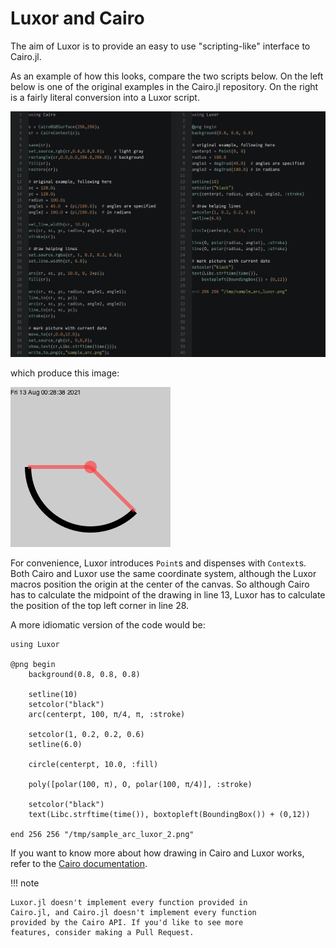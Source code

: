 # Luxor and Cairo

The aim of Luxor is to provide an easy to use
"scripting-like" interface to Cairo.jl.

As an example of how this looks, compare the two scripts
below. On the left below is one of the original examples in
the Cairo.jl repository. On the right is a fairly literal
conversion into a Luxor script.

![luxor and cairo](../assets/figures/luxor-cairo.png)

which produce this image:

![sample arc](../assets/figures/sample_arc.png)

For convenience, Luxor introduces `Point`s and dispenses
with `Context`s.  Both Cairo and Luxor use the same
coordinate system, although the Luxor macros position the origin
at the center of the canvas. So although Cairo has to calculate
the midpoint of the drawing in line 13, Luxor has to
calculate the position of the top left corner in line 28.

A more idiomatic version of the code would be:

```
using Luxor

@png begin
    background(0.8, 0.8, 0.8)

    setline(10)
    setcolor("black")
    arc(centerpt, 100, π/4, π, :stroke)

    setcolor(1, 0.2, 0.2, 0.6)
    setline(6.0)

    circle(centerpt, 10.0, :fill)

    poly([polar(100, π), O, polar(100, π/4)], :stroke)

    setcolor("black")
    text(Libc.strftime(time()), boxtopleft(BoundingBox()) + (0,12))

end 256 256 "/tmp/sample_arc_luxor_2.png"
```

If you want to know more about how drawing in Cairo and
Luxor works, refer to the [Cairo
documentation](https://cairographics.org/documentation/).

!!! note

    Luxor.jl doesn't implement every function provided in
    Cairo.jl, and Cairo.jl doesn't implement every function
    provided by the Cairo API. If you'd like to see more
    features, consider making a Pull Request.
